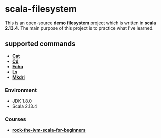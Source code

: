 # scala-filesystem

This is an open-source **demo filesystem** project which is written in **scala 2.13.4**. 
The main purpose of this project is to practice what I've learned. 


## supported commands

 - [**Cat**][2]
 - [**Cd**][3]
 - [**Echo**][4]
 - [**Ls**][5]
 - [**Mkdri**][6]
 

### Environment
 - JDK 1.8.0
 - Scala 2.13.4



### Courses

 - [**rock-the-jvm-scala-for-beginners**][1]
 

[1]: https://www.udemy.com/course/rock-the-jvm-scala-for-beginners/learn/lecture/7660552#overview
[2]: https://github.com/mohammadmasoumi/scala-filesystem/blob/main/src/com/mohammadmasoumi/scala/commands/Cat.scala
[3]: https://github.com/mohammadmasoumi/scala-filesystem/blob/main/src/com/mohammadmasoumi/scala/commands/Cd.scala
[4]: https://github.com/mohammadmasoumi/scala-filesystem/blob/main/src/com/mohammadmasoumi/scala/commands/Echo.scala
[5]: https://github.com/mohammadmasoumi/scala-filesystem/blob/main/src/com/mohammadmasoumi/scala/commands/Ls.scala
[6]: https://github.com/mohammadmasoumi/scala-filesystem/blob/main/src/com/mohammadmasoumi/scala/commands/Mkdir.scala



